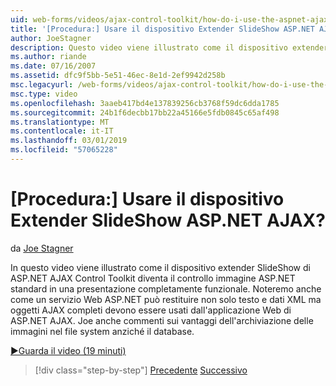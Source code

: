 ```yaml
---
uid: web-forms/videos/ajax-control-toolkit/how-do-i-use-the-aspnet-ajax-slideshow-extender
title: '[Procedura:] Usare il dispositivo Extender SlideShow ASP.NET AJAX? | Microsoft Docs'
author: JoeStagner
description: Questo video viene illustrato come il dispositivo extender SlideShow di ASP.NET AJAX Control Toolkit diventa il controllo immagine ASP.NET standard in un sl completamente funzionante...
ms.author: riande
ms.date: 07/16/2007
ms.assetid: dfc9f5bb-5e51-46ec-8e1d-2ef9942d258b
msc.legacyurl: /web-forms/videos/ajax-control-toolkit/how-do-i-use-the-aspnet-ajax-slideshow-extender
msc.type: video
ms.openlocfilehash: 3aaeb417bd4e137839256cb3768f59dc6dda1785
ms.sourcegitcommit: 24b1f6decbb17bb22a45166e5fdb0845c65af498
ms.translationtype: MT
ms.contentlocale: it-IT
ms.lasthandoff: 03/01/2019
ms.locfileid: "57065228"
---
```

<a name="how-do-i-use-the-aspnet-ajax-slideshow-extender"></a>[Procedura:] Usare il dispositivo Extender SlideShow ASP.NET AJAX?
====================
da [Joe Stagner](https://github.com/JoeStagner)

In questo video viene illustrato come il dispositivo extender SlideShow di ASP.NET AJAX Control Toolkit diventa il controllo immagine ASP.NET standard in una presentazione completamente funzionale. Noteremo anche come un servizio Web ASP.NET può restituire non solo testo e dati XML ma oggetti AJAX completi devono essere usati dall'applicazione Web di ASP.NET AJAX. Joe anche commenti sui vantaggi dell'archiviazione delle immagini nel file system anziché il database.

[&#9654;Guarda il video (19 minuti)](https://channel9.msdn.com/Blogs/ASP-NET-Site-Videos/how-do-i-use-the-aspnet-ajax-slideshow-extender)

> [!div class="step-by-step"]
> [Precedente](how-do-i-use-the-aspnet-ajax-tabs-control.md)
> [Successivo](how-do-i-use-the-aspnet-ajax-updatepanelanimation-extender.md)
